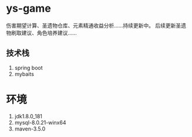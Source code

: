 # ys-game

伤害期望计算、圣遗物仓库、元素精通收益分析......持续更新中。
后续更新圣遗物刷取建议、角色培养建议......

## 技术栈
1. spring boot
2. mybaits

# 环境
1. jdk1.8.0_181
2. mysql-8.0.21-winx64
3. maven-3.5.0
